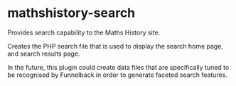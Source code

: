 # mathshistory-search

Provides search capability to the Maths History site.

Creates the PHP search file that is used to display the search home page, and
search results page.

In the future, this plugin could create data files that are specifically tuned
to be recognised by Funnelback in order to generate faceted search features.

